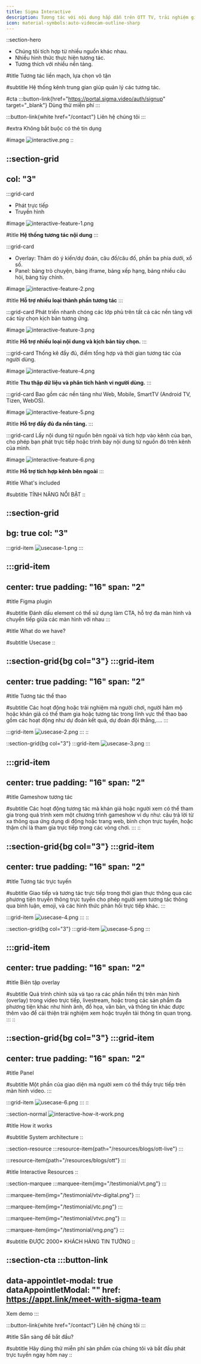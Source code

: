 ```yaml
---
title: Sigma Interactive
description: Tương tác với nội dung hấp dẫn trên OTT TV, trải nghiệm giải trí tương tác
icon: material-symbols:auto-videocam-outline-sharp
---
```


::section-hero
- Chúng tôi tích hợp từ nhiều nguồn khác nhau.
- Nhiều hình thức thực hiện tương tác.
- Tương thích với nhiều nền tảng.

#title
Tương tác liền mạch, lựa chọn vô tận

#subtitle
Hệ thống kênh trung gian giúp quản lý các tương tác.

#cta
  :::button-link{href="https://portal.sigma.video/auth/signup" target="_blank"}
  Dùng thử miễn phí
  :::

  :::button-link{white href="/contact"}
  Liên hệ chúng tôi
  :::

#extra
Không bắt buộc có thẻ tín dụng

#image
![interactive.png](/interactive/interactive.png)
::

::section-grid
---
col: "3"
---
  :::grid-card
  - Phát trực tiếp
  - Truyền hình
  
  #image
  ![interactive-feature-1.png](/interactive/interactive-feature-1.png)
  
  #title
  **Hệ thống tương tác nội dung**
  :::

  :::grid-card
  - Overlay: Thăm dò ý kiến/dự đoán, câu đố/câu đố, phần ba phía dưới, xổ số.
  - Panel: bảng trò chuyện, bảng iframe, bảng xếp hạng, bảng nhiều câu hỏi, bảng tùy chỉnh.
  
  #image
  ![interactive-feature-2.png](/interactive/interactive-feature-2.png)
  
  #title
  **Hỗ trợ nhiều loại thành phần tương tác**
  :::

  :::grid-card
  Phát triển nhanh chóng các lớp phủ trên tất cả các nền tảng với các tùy chọn kịch bản tương ứng.
  
  #image
  ![interactive-feature-3.png](/interactive/interactive-feature-3.png)
  
  #title
  **Hỗ trợ nhiều loại nội dung và kịch bản tùy chọn.**
  :::

  :::grid-card
  Thống kê đầy đủ, điểm tổng hợp và thời gian tương tác của người dùng.
  
  #image
  ![interactive-feature-4.png](/interactive/interactive-feature-4.png)
  
  #title
  **Thu thập dữ liệu và phân tích hành vi người dùng.**
  :::

  :::grid-card
  Bao gồm các nền tảng như Web, Mobile, SmartTV (Android TV, Tizen, WebOS).
  
  #image
  ![interactive-feature-5.png](/interactive/interactive-feature-5.png)
  
  #title
  **Hỗ trợ đầy đủ đa nền tảng.**
  :::

  :::grid-card
  Lấy nội dung từ nguồn bên ngoài và tích hợp vào kênh của bạn, cho phép bạn phát trực tiếp hoặc trình bày nội dung từ nguồn đó trên kênh của mình.
  
  #image
  ![interactive-feature-6.png](/interactive/interactive-feature-6.png)
  
  #title
  **Hỗ trợ tích hợp kênh bên ngoài**
  :::

#title
What's included

#subtitle
TÍNH NĂNG NỔI BẬT
::

::section-grid
---
bg: true
col: "3"
---
  :::grid-item
  ![usecase-1.png](/interactive/usecase-1.png)
  :::

  :::grid-item
  ---
  center: true
  padding: "16"
  span: "2"
  ---
  #title
  Figma plugin
  
  #subtitle
  Đánh dấu element có thể sử dụng làm CTA, hỗ trợ đa màn hình và chuyển tiếp giữa các màn hình với nhau
  :::

#title
What do we have?

#subtitle
Usecase
::

::section-grid{bg col="3"}
  :::grid-item
  ---
  center: true
  padding: "16"
  span: "2"
  ---
  #title
  Tương tác thể thao
  
  #subtitle
  Các hoạt động hoặc trải nghiệm mà người chơi, người hâm mộ hoặc khán giả có thể tham gia hoặc tương tác trong lĩnh vực thể thao bao gồm các hoạt động như dự đoán kết quả, dự đoán đội thắng,....
  :::

  :::grid-item
  ![usecase-2.png](/interactive/usecase-2.png)
  :::
::

::section-grid{bg col="3"}
  :::grid-item
  ![usecase-3.png](/interactive/usecase-3.png)
  :::

  :::grid-item
  ---
  center: true
  padding: "16"
  span: "2"
  ---
  #title
  Gameshow tương tác
  
  #subtitle
  Các hoạt động tương tác mà khán giả hoặc người xem có thể tham gia trong quá trình xem một chương trình gameshow ví dụ như: câu trả lời từ xa thông qua ứng dụng di động hoặc trang web, bình chọn trực tuyến, hoặc thậm chí là tham gia trực tiếp trong các vòng chơi.
  :::
::

::section-grid{bg col="3"}
  :::grid-item
  ---
  center: true
  padding: "16"
  span: "2"
  ---
  #title
  Tương tác trực tuyến
  
  #subtitle
  Giao tiếp và tương tác trực tiếp trong thời gian thực thông qua các phương tiện truyền thông trực tuyến cho phép người xem tương tác thông qua bình luận, emoji, và các hình thức phản hồi trực tiếp khác.
  :::

  :::grid-item
  ![usecase-4.png](/interactive/usecase-4.png)
  :::
::

::section-grid{bg col="3"}
  :::grid-item
  ![usecase-5.png](/interactive/usecase-5.png)
  :::

  :::grid-item
  ---
  center: true
  padding: "16"
  span: "2"
  ---
  #title
  Biên tập overlay
  
  #subtitle
  Quá trình chỉnh sửa và tạo ra các phần hiển thị trên màn hình (overlay) trong video trực tiếp, livestream, hoặc trong các sản phẩm đa phương tiện khác như hình ảnh, đồ họa, văn bản, và thông tin khác được thêm vào để cải thiện trải nghiệm xem hoặc truyền tải thông tin quan trọng.
  :::
::

::section-grid{bg col="3"}
  :::grid-item
  ---
  center: true
  padding: "16"
  span: "2"
  ---
  #title
  Panel
  
  #subtitle
  Một phần của giao diện mà người xem có thể thấy trực tiếp trên màn hình video.
  :::

  :::grid-item
  ![usecase-6.png](/interactive/usecase-6.png)
  :::
::

::section-normal
![interactive-how-it-work.png](/interactive/interactive-how-it-work.png)

#title
How it works

#subtitle
System architecture
::

::section-resource
  :::resource-item{path="/resources/blogs/ott-live"}
  :::

  :::resource-item{path="/resources/blogs/ott"}
  :::

#title
Interactive Resources
::

::section-marquee
  :::marquee-item{img="/testimonial/vt.png"}
  :::

  :::marquee-item{img="/testimonial/vtv-digital.png"}
  :::

  :::marquee-item{img="/testimonial/vtc.png"}
  :::

  :::marquee-item{img="/testimonial/vtvc.png"}
  :::

  :::marquee-item{img="/testimonial/vng.png"}
  :::

#subtitle
ĐƯỢC 2000+ KHÁCH HÀNG TIN TƯỞNG
::

::section-cta
  :::button-link
  ---
  data-appointlet-modal: true
  dataAppointletModal: ""
  href: https://appt.link/meet-with-sigma-team
  ---
  Xem demo
  :::

  :::button-link{white href="/contact"}
  Liên hệ chúng tôi
  :::

#title
Sẵn sàng để bắt đầu?

#subtitle
Hãy dùng thử miễn phí sản phẩm của chúng tôi và bắt đầu phát trực tuyến ngay hôm nay
::
